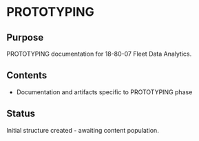# PROTOTYPING

## Purpose
PROTOTYPING documentation for 18-80-07 Fleet Data Analytics.

## Contents
- Documentation and artifacts specific to PROTOTYPING phase

## Status
Initial structure created - awaiting content population.
